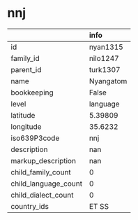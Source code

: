 # nnj
|                      | info      |
|:---------------------|:----------|
| id                   | nyan1315  |
| family_id            | nilo1247  |
| parent_id            | turk1307  |
| name                 | Nyangatom |
| bookkeeping          | False     |
| level                | language  |
| latitude             | 5.39809   |
| longitude            | 35.6232   |
| iso639P3code         | nnj       |
| description          | nan       |
| markup_description   | nan       |
| child_family_count   | 0         |
| child_language_count | 0         |
| child_dialect_count  | 0         |
| country_ids          | ET SS     |